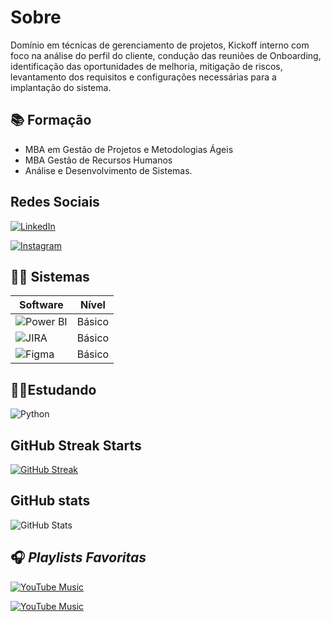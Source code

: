 
# Sobre

Domínio em técnicas de gerenciamento de projetos, Kickoff interno com foco na análise do perfil do cliente, condução das reuniões de Onboarding, identificação das oportunidades de melhoria, mitigação de riscos, levantamento dos requisitos e configurações necessárias para a implantação do sistema. 

## 📚 Formação

- MBA em Gestão de Projetos e Metodologias Ágeis
- MBA Gestão de Recursos Humanos
- Análise e Desenvolvimento de Sistemas.

## Redes Sociais

[![LinkedIn](https://img.shields.io/badge/LinkedIn-0077B5?style=for-the-badge&logo=linkedin&logoColor=white)](https://www.linkedin.com/in/mariana-santos--/)

[![Instagram](https://img.shields.io/badge/-Instagram-%23E4405F?style=for-the-badge&logo=instagram&logoColor=white)](https://www.instagram.com/photodacapa/)



## 👩‍💻 Sistemas

|Software | Nível|
|---------|------|
![Power BI](https://img.shields.io/badge/PowerBI-000?style=for-the-badge&logo=powerbi&logoColor=yellow) | Básico|
![JIRA](https://img.shields.io/badge/JIRA-000?style=for-the-badge&logo=Jira&logoColor=BLUE)|Básico
![Figma](https://img.shields.io/badge/figma-%23F24E1E.svg?style=for-the-badge&logo=figma&logoColor=white)| Básico|

## 👩‍🎓Estudando

![Python](https://img.shields.io/badge/python-3670A0?style=for-the-badge&logo=python&logoColor=ffdd54) 

## GitHub Streak Starts

[![GitHub Streak](https://streak-stats.demolab.com/?user=photodacapa&theme=gruvbox-duo&background=000&border=30A3DC&dates=FFF)](https://git.io/streak-stats)

## GitHub stats
![GitHub Stats](https://github-readme-stats.vercel.app/api?username=photodacapa&theme=gruvbox&bg_color=000&border_color=30A3DC&show_icons=true&icon_color=30A3DC&title_color=E94D5F&text_color=FFF)



## 🎧 _Playlists Favoritas_

[![YouTube Music](https://img.shields.io/badge/YouTube_Para_chorar-000?style=for-the-badge&logo=youtube&logoColor=white)](https://www.youtube.com/watch?v=_jdwr3WQBQU&t=4823s)

[![YouTube Music](https://img.shields.io/badge/YouTube_Para_Jogar-FF0000?style=for-the-badge&logo=youtube&logoColor=white)](https://www.youtube.com/watch?v=iYq4zFg7CII)